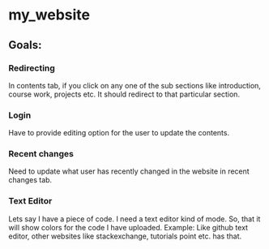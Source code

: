 # my_website

## Goals:
### Redirecting
In contents tab, if you click on any one of the sub sections like introduction, course work, projects etc. It should redirect to that particular section.

### Login
Have to provide editing option for the user to update the contents.

### Recent changes
Need to update what user has recently changed in the website in recent changes tab.

### Text Editor
Lets say I have a piece of code. I need a text editor kind of mode. So, that it will show colors for the code I have uploaded. Example: Like github text editor, other websites like stackexchange, tutorials point etc. has that.
